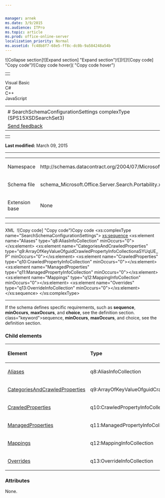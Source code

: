 ```yaml
---


manager: arnek
ms.date: 3/9/2015
ms.audience: ITPro
ms.topic: article
ms.prod: office-online-server
localization_priority: Normal
ms.assetid: fc48b8f7-68e5-ff8c-dc0b-9a584248a54b
---
```


![Collapse
section]![Expand
section] "Expand section")![]()![])![]![]()![Copy
code] "Copy code")![Copy code
hover]( "Copy code hover")
<table>
<tbody>
<tr class="odd">
<td align="left"></td>
</tr>
</tbody>
</table>

Visual Basic  
C\#  
C++  
JavaScript  

<table>
<tbody>
<tr class="odd">
<td align="left"><span id="runningHeaderText"></span></td>
</tr>
<tr class="even">
<td align="left"># SearchSchemaConfigurationSettings complexType (SPS15XSDSearchSet3)</td>
</tr>
<tr class="odd">
<td align="left"><span id="headfeedbackarea" class="feedbackhead"><a href="javascript:SubmitFeedback(&#39;docthis@Microsoft.com&#39;,&#39;&#39;,&#39;&#39;,&#39;&#39;,&#39;1.0.18082.1225&#39;,&#39;%0\dThank%20you%20for%20your%20feedback.%20The%20developer%20writing%20teams%20use%20your%20feedback%20to%20improve%20documentation.%20While%20we%20are%20reviewing%20your%20feedback,%20we%20may%20send%20you%20e-mail%20to%20ask%20for%20clarification%20or%20feedback%20on%20a%20solution.%20We%20do%20not%20use%20your%20e-mail%20address%20for%20any%20other%20purpose%20and%20we%20delete%20it%20after%20we%20finish%20our%20review.%0\AFor%20further%20information%20about%20the%20privacy%20policies%20of%20Microsoft,%20please%20see%20http://privacy.microsoft.com/en-us/default.aspx.%0\A%0\d&#39;,&#39;Customer%20feedback&#39;);">Send feedback</a></span></td>
</tr>
</tbody>
</table>

<table>
<colgroup>
<col width="100%" />
</colgroup>
<tbody>
<tr class="odd">
<td align="left"></td>
</tr>
</tbody>
</table>

**Last modified:** March 09, 2015


-----------------------------------------------------------------------------------------------------------------------------------------------------------------------------------------------------

<table>
<colgroup>
<col width="50%" />
<col width="50%" />
</colgroup>
<tbody>
<tr class="odd">
<td align="left"><p><span class="label">Namespace</span></p></td>
<td align="left"><p>http://schemas.datacontract.org/2004/07/Microsoft.Office.Server.Search.Portability</p></td>
</tr>
<tr class="even">
<td align="left"><p><span class="label">Schema file</span></p></td>
<td align="left"><p>schema_Microsoft.Office.Server.Search.Portability.xsd</p></td>
</tr>
<tr class="odd">
<td align="left"><p><span class="label">Extension base</span></p></td>
<td align="left"><p>None</p></td>
</tr>
</tbody>
</table>


-----------------------------------------------------------------------------------------------------------------------------------------------------------------------------------------------

<span codelanguage="xmlLang"></span>
XML 
<span class="copyCode" onclick="CopyCode(this)"
onkeypress="CopyCode_CheckKey(this, event)"
onmouseover="ChangeCopyCodeIcon(this)"
onmouseout="ChangeCopyCodeIcon(this)" tabindex="0">![Copy
code] "Copy code")Copy code</span>
    <xs:complexType name="SearchSchemaConfigurationSettings">
        <xs:sequence>
            <xs:element name="Aliases" type="q8:AliasInfoCollection" minOccurs="0"></xs:element>
            <xs:element name="CategoriesAndCrawledProperties" type="q9:ArrayOfKeyValueOfguidCrawledPropertyInfoCollectionaSYUqUE_P" minOccurs="0"></xs:element>
            <xs:element name="CrawledProperties" type="q10:CrawledPropertyInfoCollection" minOccurs="0"></xs:element>
            <xs:element name="ManagedProperties" type="q11:ManagedPropertyInfoCollection" minOccurs="0"></xs:element>
            <xs:element name="Mappings" type="q12:MappingInfoCollection" minOccurs="0"></xs:element>
            <xs:element name="Overrides" type="q13:OverrideInfoCollection" minOccurs="0"></xs:element>
        </xs:sequence>
    </xs:complexType>


------------------------------------------------------------------------------------------------------------------------------------------------------------------------------------------------------------

If the schema defines specific requirements, such as **sequence**, **minOccurs**, **maxOccurs**, and **choice**, see the definition section.
class="keyword">sequence</span>, **minOccurs**,
**maxOccurs**, and <span
class="keyword">choice</span>, see the definition section.

### Child elements

<table>
<colgroup>
<col width="33%" />
<col width="33%" />
<col width="33%" />
</colgroup>
<thead>
<tr class="header">
<th align="left"><p>Element</p></th>
<th align="left"><p>Type</p></th>
<th align="left"><p>Description</p></th>
</tr>
</thead>
<tbody>
<tr class="odd">
<td align="left"><p><a href="aliases-element-searchschemaconfigurationsettings-complextypesps15xsdsearchset3.htm">Aliases</a></p></td>
<td align="left"><p>q8:AliasInfoCollection</p></td>
<td align="left"><p></p></td>
</tr>
<tr class="even">
<td align="left"><p><a href="categoriesandcrawledproperties-element-searchschemaconfigurationsettings-complex.htm">CategoriesAndCrawledProperties</a></p></td>
<td align="left"><p>q9:ArrayOfKeyValueOfguidCrawledPropertyInfoCollectionaSYUqUE_P</p></td>
<td align="left"><p></p></td>
</tr>
<tr class="odd">
<td align="left"><p><a href="crawledproperties-element-searchschemaconfigurationsettings-complextypesps15xsds.htm">CrawledProperties</a></p></td>
<td align="left"><p>q10:CrawledPropertyInfoCollection</p></td>
<td align="left"><p></p></td>
</tr>
<tr class="even">
<td align="left"><p><a href="managedproperties-element-searchschemaconfigurationsettings-complextypesps15xsds.htm">ManagedProperties</a></p></td>
<td align="left"><p>q11:ManagedPropertyInfoCollection</p></td>
<td align="left"><p></p></td>
</tr>
<tr class="odd">
<td align="left"><p><a href="mappings-element-searchschemaconfigurationsettings-complextypesps15xsdsearchset3.htm">Mappings</a></p></td>
<td align="left"><p>q12:MappingInfoCollection</p></td>
<td align="left"><p></p></td>
</tr>
<tr class="even">
<td align="left"><p><a href="overrides-element-searchschemaconfigurationsettings-complextypesps15xsdsearchset.htm">Overrides</a></p></td>
<td align="left"><p>q13:OverrideInfoCollection</p></td>
<td align="left"><p></p></td>
</tr>
</tbody>
</table>

### Attributes

None.








